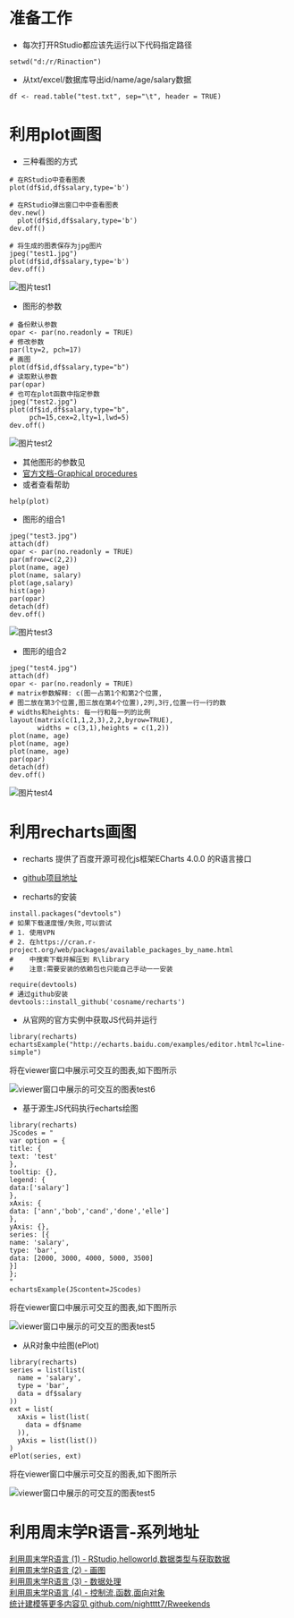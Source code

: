# 准备工作
- 每次打开RStudio都应该先运行以下代码指定路径
```
setwd("d:/r/Rinaction")
```
- 从txt/excel/数据库导出id/name/age/salary数据
```
df <- read.table("test.txt", sep="\t", header = TRUE)
```
# 利用plot画图
- 三种看图的方式

```
# 在RStudio中查看图表
plot(df$id,df$salary,type='b')

# 在RStudio弹出窗口中中查看图表
dev.new()
  plot(df$id,df$salary,type='b')
dev.off()

# 将生成的图表保存为jpg图片
jpeg("test1.jpg")
plot(df$id,df$salary,type='b')
dev.off()
```

![图片test1](http://img-blog.csdn.net/20180318173437226?watermark/2/text/Ly9ibG9nLmNzZG4ubmV0L3NxcTUxMw==/font/5a6L5L2T/fontsize/400/fill/I0JBQkFCMA==/dissolve/70)

- 图形的参数

```
# 备份默认参数
opar <- par(no.readonly = TRUE)
# 修改参数
par(lty=2, pch=17)
# 画图
plot(df$id,df$salary,type="b")
# 读取默认参数
par(opar)
# 也可在plot函数中指定参数
jpeg("test2.jpg")
plot(df$id,df$salary,type="b",
     pch=15,cex=2,lty=1,lwd=5)
dev.off()
```


![图片test2](http://img-blog.csdn.net/20180318173459981?watermark/2/text/Ly9ibG9nLmNzZG4ubmV0L3NxcTUxMw==/font/5a6L5L2T/fontsize/400/fill/I0JBQkFCMA==/dissolve/70)

- 其他图形的参数见
- [官方文档-Graphical procedures](https://cran.r-project.org/doc/manuals/r-release/R-intro.html#Graphics)
- 或者查看帮助

```
help(plot)
```

- 图形的组合1

```
jpeg("test3.jpg")
attach(df)
opar <- par(no.readonly = TRUE)
par(mfrow=c(2,2))
plot(name, age)
plot(name, salary)
plot(age,salary)
hist(age)
par(opar)
detach(df)
dev.off()

```

![图片test3](http://img-blog.csdn.net/20180318173533731?watermark/2/text/Ly9ibG9nLmNzZG4ubmV0L3NxcTUxMw==/font/5a6L5L2T/fontsize/400/fill/I0JBQkFCMA==/dissolve/70)

- 图形的组合2

```
jpeg("test4.jpg")
attach(df)
opar <- par(no.readonly = TRUE)
# matrix参数解释: c(图一占第1个和第2个位置,
# 图二放在第3个位置,图三放在第4个位置),2列,3行,位置一行一行的数
# widths和heights: 每一行和每一列的比例
layout(matrix(c(1,1,2,3),2,2,byrow=TRUE),
       widths = c(3,1),heights = c(1,2))
plot(name, age)
plot(name, age)
plot(name, age)
par(opar)
detach(df)
dev.off()
```

![图片test4](http://img-blog.csdn.net/20180318173549832?watermark/2/text/Ly9ibG9nLmNzZG4ubmV0L3NxcTUxMw==/font/5a6L5L2T/fontsize/400/fill/I0JBQkFCMA==/dissolve/70)

# 利用recharts画图
- recharts 提供了百度开源可视化js框架ECharts 4.0.0 的R语言接口
- [github项目地址](https://github.com/cosname/recharts)

- recharts的安装

```
install.packages("devtools")
# 如果下载速度慢/失败,可以尝试
# 1. 使用VPN
# 2. 在https://cran.r-project.org/web/packages/available_packages_by_name.html
#    中搜索下载并解压到 R\library
#    注意:需要安装的依赖包也只能自己手动一一安装

require(devtools)
# 通过github安装
devtools::install_github('cosname/recharts')
```

- 从官网的官方实例中获取JS代码并运行

```
library(recharts)
echartsExample("http://echarts.baidu.com/examples/editor.html?c=line-simple")
```
将在viewer窗口中展示可交互的图表,如下图所示

![viewer窗口中展示的可交互的图表test6](http://img-blog.csdn.net/20180318184706279?watermark/2/text/Ly9ibG9nLmNzZG4ubmV0L3NxcTUxMw==/font/5a6L5L2T/fontsize/400/fill/I0JBQkFCMA==/dissolve/70)

- 基于源生JS代码执行echarts绘图

```
library(recharts)
JScodes = "
var option = {
title: {
text: 'test'
},
tooltip: {},
legend: {
data:['salary']
},
xAxis: {
data: ['ann','bob','cand','done','elle']
},
yAxis: {},
series: [{
name: 'salary',
type: 'bar',
data: [2000, 3000, 4000, 5000, 3500]
}]
};
"
echartsExample(JScontent=JScodes)
```
将在viewer窗口中展示可交互的图表,如下图所示

![viewer窗口中展示的可交互的图表test5](http://img-blog.csdn.net/2018031818464970?watermark/2/text/Ly9ibG9nLmNzZG4ubmV0L3NxcTUxMw==/font/5a6L5L2T/fontsize/400/fill/I0JBQkFCMA==/dissolve/70)

- 从R对象中绘图(ePlot)

```
library(recharts)
series = list(list(
  name = 'salary',
  type = 'bar',
  data = df$salary
))
ext = list(
  xAxis = list(list( 
    data = df$name
  )),
  yAxis = list(list())
)
ePlot(series, ext)
```
将在viewer窗口中展示可交互的图表,如下图所示

![viewer窗口中展示的可交互的图表test5](http://img-blog.csdn.net/2018031818464970?watermark/2/text/Ly9ibG9nLmNzZG4ubmV0L3NxcTUxMw==/font/5a6L5L2T/fontsize/400/fill/I0JBQkFCMA==/dissolve/70)

# 利用周末学R语言-系列地址
[利用周末学R语言 (1) - RStudio,helloworld,数据类型与获取数据](http://blog.csdn.net/sqq513/article/details/79588130)  
[利用周末学R语言 (2) - 画图](http://blog.csdn.net/sqq513/article/details/79602497)  
[利用周末学R语言 (3) - 数据处理](https://blog.csdn.net/sqq513/article/details/79606339)  
[利用周末学R语言 (4) - 控制流,函数,面向对象](https://blog.csdn.net/sqq513/article/details/79736261)  
[统计建模等更多内容见 github.com/nightttt7/Rweekends](https://github.com/nightttt7/Rweekends)  